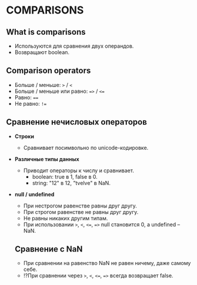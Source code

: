 # COMPARISONS

## What is comparisons
- Используются для сравнения двух операндов.
- Возвращают boolean.

## Comparison operators
- Больше / меньше: `>` / `<`
- Больше / меньше или равно: `=>` / `<=`
- Равно: `==`
- Не равно: `!=`

## Сравнение нечисловых операторов
- __Строки__
  - Сравнивает посимвольно по unicode-кодировке.
- __Различные типы данных__
  - Приводит операторы к числу и сравнивает.
    - boolean: true в 1, false в 0.
    - string: "12" в 12, "tvelve" в NaN.
- __null / undefined__
  - При нестрогом равенстве равны друг другу.
  - При строгом равенстве не равны друг другу.
  - Не равны никаких другим типам.
  - При использовании `>`, `<`, `<=`, `=>` null становится 0, а undefined – NaN.

  ## Сравнение с NaN
  - При сравнении на равенство NaN не равен ничему, даже самому себе.
  - !?При сравнении через `>`, `<`, `<=`, `=>` всегда возвращает false.